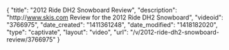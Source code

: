 {
    "title": "2012 Ride DH2 Snowboard Review",
    "description": "http:\/\/www.skis.com Review for the 2012 Ride DH2 Snowboard",
    "videoid": "3766975",
    "date_created": "1411361248",
    "date_modified": "1418182020",
    "type": "captivate",
    "layout": "video",
    "url": "\/v\/2012-ride-dh2-snowboard-review\/3766975"
}